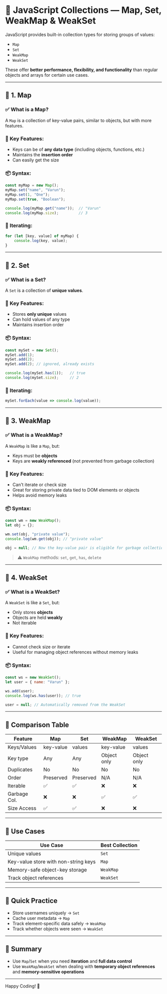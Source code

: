 # 🧭 JavaScript Collections — Map, Set, WeakMap & WeakSet

JavaScript provides built-in collection types for storing groups of values:

- `Map`
- `Set`
- `WeakMap`
- `WeakSet`

These offer **better performance, flexibility, and functionality** than regular objects and arrays for certain use cases.

---

## 🔹 1. Map

### ✅ What is a Map?

A `Map` is a collection of key-value pairs, similar to objects, but with more features.

### 🧠 Key Features:

- Keys can be of **any data type** (including objects, functions, etc.)
- Maintains the **insertion order**
- Can easily get the size

### 📦 Syntax:

```js
const myMap = new Map();
myMap.set("name", "Varun");
myMap.set(1, "One");
myMap.set(true, "Boolean");

console.log(myMap.get("name"));  // "Varun"
console.log(myMap.size);         // 3
```

### 🔄 Iterating:

```js
for (let [key, value] of myMap) {
    console.log(key, value);
}
```

---

## 🔹 2. Set

### ✅ What is a Set?

A `Set` is a collection of **unique values**.

### 🧠 Key Features:

- Stores **only unique** values
- Can hold values of any type
- Maintains insertion order

### 📦 Syntax:

```js
const mySet = new Set();
mySet.add(1);
mySet.add(2);
mySet.add(2); // ignored, already exists

console.log(mySet.has(1));   // true
console.log(mySet.size);     // 2
```

### 🔄 Iterating:

```js
mySet.forEach(value => console.log(value));
```

---

## 🔸 3. WeakMap

### ✅ What is a WeakMap?

A `WeakMap` is like a `Map`, but:

- Keys must be **objects**
- Keys are **weakly referenced** (not prevented from garbage collection)

### 🧠 Key Features:

- Can't iterate or check size
- Great for storing private data tied to DOM elements or objects
- Helps avoid memory leaks

### 📦 Syntax:

```js
const wm = new WeakMap();
let obj = {};

wm.set(obj, "private value");
console.log(wm.get(obj)); // "private value"

obj = null; // Now the key-value pair is eligible for garbage collection
```

> ⚠️ `WeakMap` methods: `set`, `get`, `has`, `delete`

---

## 🔸 4. WeakSet

### ✅ What is a WeakSet?

A `WeakSet` is like a `Set`, but:

- Only stores **objects**
- Objects are held **weakly**
- Not iterable

### 🧠 Key Features:

- Cannot check size or iterate
- Useful for managing object references without memory leaks

### 📦 Syntax:

```js
const ws = new WeakSet();
let user = { name: "Varun" };

ws.add(user);
console.log(ws.has(user)); // true

user = null; // Automatically removed from the WeakSet
```

---

## 🔁 Comparison Table

| Feature       | Map        | Set       | WeakMap      | WeakSet     |
|---------------|------------|-----------|--------------|-------------|
| Keys/Values   | key-value  | values    | key-value    | values      |
| Key type      | Any        | Any       | Object only  | Object only |
| Duplicates    | No         | No        | No           | No          |
| Order         | Preserved  | Preserved | N/A          | N/A         |
| Iterable      | ✅         | ✅        | ❌           | ❌          |
| Garbage Col.  | ❌         | ❌        | ✅           | ✅          |
| Size Access   | ✅         | ✅        | ❌           | ❌          |

---

## 🚀 Use Cases

| Use Case                             | Best Collection |
|--------------------------------------|-----------------|
| Unique values                        | `Set`           |
| Key-value store with non-string keys| `Map`           |
| Memory-safe object-key storage       | `WeakMap`       |
| Track object references              | `WeakSet`       |

---

## 🧪 Quick Practice

- Store usernames uniquely → `Set`
- Cache user metadata → `Map`
- Track element-specific data safely → `WeakMap`
- Track whether objects were seen → `WeakSet`

---

## 🧠 Summary

- Use `Map`/`Set` when you need **iteration** and **full data control**
- Use `WeakMap`/`WeakSet` when dealing with **temporary object references** and **memory-sensitive operations**

---

Happy Coding! 🚀